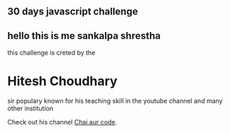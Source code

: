 ## 30 days javascript challenge

<h2>hello this is me sankalpa shrestha</h2>

<p> this challenge is creted by the <h1>Hitesh Choudhary</h1> sir populary known for his teaching skill in the youtube channel and many other institution </p>

Check out his channel  [Chai aur code](https://www.youtube.com/@chaiaurcode).